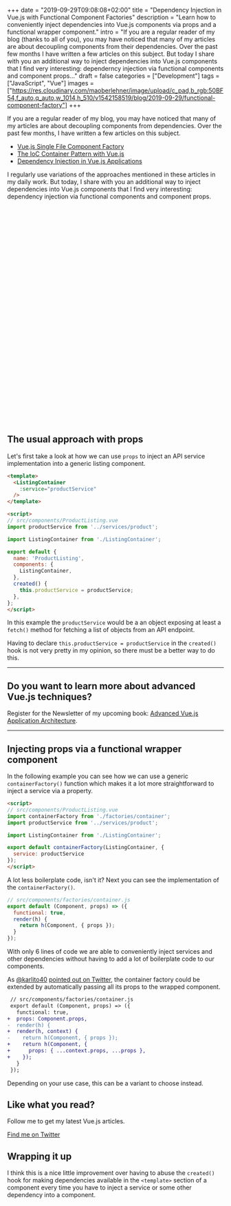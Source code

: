 +++
date = "2019-09-29T09:08:08+02:00"
title = "Dependency Injection in Vue.js with Functional Component Factories"
description = "Learn how to conveniently inject dependencies into Vue.js components via props and a functional wrapper component."
intro = "If you are a regular reader of my blog (thanks to all of you), you may have noticed that many of my articles are about decoupling components from their dependencies. Over the past few months I have written a few articles on this subject. But today I share with you an additional way to inject dependencies into Vue.js components that I find very interesting: dependerncy injection via functional components and component props..."
draft = false
categories = ["Development"]
tags = ["JavaScript", "Vue"]
images = ["https://res.cloudinary.com/maoberlehner/image/upload/c_pad,b_rgb:50BF54,f_auto,q_auto,w_1014,h_510/v1542158519/blog/2019-09-29/functional-component-factory"]
+++

If you are a regular reader of my blog, you may have noticed that many of my articles are about decoupling components from dependencies. Over the past few months, I have written a few articles on this subject.

- [Vue.js Single File Component Factory](https://markus.oberlehner.net/blog/vue-single-file-component-factory/)
- [The IoC Container Pattern with Vue.js](https://markus.oberlehner.net/blog/the-ioc-container-pattern-with-vue/)
- [Dependency Injection in Vue.js Applications](https://markus.oberlehner.net/blog/dependency-injection-in-vue-applications/)

I regularly use variations of the approaches mentioned in these articles in my daily work. But today, I share with you an additional way to inject dependencies into Vue.js components that I find very interesting: dependency injection via functional components and component props.

<div class="c-content__broad">
  <iframe data-src="https://codesandbox.io/embed/dependency-injection-in-vuejs-with-functional-component-factories-iepwy?fontsize=14&module=%2Fsrc%2Fcomponents%2FProductListing.vue&view=editor" title="Dependency Injection in Vue.js with Functional Component Factories" style="width:100%; height:500px; border:0; border-radius: 4px; overflow:hidden;" sandbox="allow-modals allow-forms allow-popups allow-scripts allow-same-origin"></iframe>
</div>

## The usual approach with props

Let's first take a look at how we can use `props` to inject an API service implementation into a generic listing component.

```html
<template>
  <ListingContainer
    :service="productService"
  />
</template>

<script>
// src/components/ProductListing.vue
import productService from '../services/product';

import ListingContainer from './ListingContainer';

export default {
  name: 'ProductListing',
  components: {
    ListingContainer,
  },
  created() {
    this.productService = productService;
  },
};
</script>
```

In this example the `productService` would be a an object exposing at least a `fetch()` method for fetching a list of objects from an API endpoint.

Having to declare `this.productService = productService` in the `created()` hook is not very pretty in my opinion, so there must be a better way to do this.

<div>
  <hr class="c-hr">
  <div class="c-service-info">
    <h2>Do you want to learn more about advanced Vue.js techniques?</h2>
    <p class="c-service-info__body">
      Register for the Newsletter of my upcoming book: <a class="c-anchor" href="https://oberlehner.us20.list-manage.com/subscribe?u=8476a98c5640f6c7b5530ea57&id=8b26bf120b" data-event-category="link" data-event-action="click: newsletter" data-event-label="Newsletter (article content)">Advanced Vue.js Application Architecture</a>.
    </p>
  </div>
  <hr class="c-hr">
</div>

## Injecting props via a functional wrapper component

In the following example you can see how we can use a generic `containerFactory()` function which makes it a lot more straightforward to inject a service via a property.

```html
<script>
// src/components/ProductListing.vue
import containerFactory from './factories/container';
import productService from '../services/product';

import ListingContainer from './ListingContainer';

export default containerFactory(ListingContainer, {
  service: productService
});
</script>
```

A lot less boilerplate code, isn't it? Next you can see the implementation of the `containerFactory()`.

```js
// src/components/factories/container.js
export default (Component, props) => ({
  functional: true,
  render(h) {
    return h(Component, { props });
  }
});
```

With only 6 lines of code we are able to conveniently inject services and other dependencies without having to add a lot of boilerplate code to our components.

As [@karlito40](https://twitter.com/karlito40) [pointed out on Twitter](https://twitter.com/karlito40/status/1178293595130007553?s=20), the container factory could be extended by automatically passing all its props to the wrapped component.

```diff
 // src/components/factories/container.js
 export default (Component, props) => ({
   functional: true,
+  props: Component.props,
-  render(h) {
+  render(h, context) {
-    return h(Component, { props });
+    return h(Component, {
+      props: { ...context.props, ...props },
+    });
   }
 });
```

Depending on your use case, this can be a variant to choose instead.

<div class="c-content__broad">
  <div class="c-twitter-teaser">
    <div class="c-twitter-teaser__content">
      <h2 class="c-twitter-teaser__headline">Like what you read?</h2>
      <p class="c-twitter-teaser__body">
        Follow me to get my latest Vue.js articles.
      </p>
      <a class="c-button c-button--outline c-twitter-teaser__button" rel="nofollow" href="https://twitter.com/maoberlehner" data-event-category="link" data-event-action="click: contact" data-event-label="Twitter (article content)">
        Find me on Twitter
      </a>
    </div>
  </div>
</div>

## Wrapping it up

I think this is a nice little improvement over having to abuse the `created()` hook for making dependencies available in the `<template>` section of a component every time you have to inject a service or some other dependency into a component.
